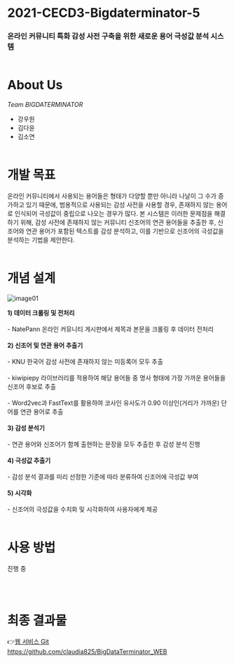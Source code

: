 # 2021-CECD3-Bigdaterminator-5
### 온라인 커뮤니티 특화 감성 사전 구축을 위한 새로운 용어 극성값 분석 시스템 <br><br>

# About Us
*Team BIGDATERMINATOR*
* 강우원
* 김다윤
* 김소연 <br><br>


# 개발 목표
온라인 커뮤니티에서 사용되는 용어들은 형태가 다양할 뿐만 아니라 나날이 그 수가 증가하고 있기 때문에, 범용적으로 사용되는 감성 사전을 사용할 경우, 존재하지 않는 용어로 인식되어 극성값이 중립으로 나오는 경우가 많다. 본 시스템은 이러한 문제점을 해결하기 위해, 감성 사전에 존재하지 않는 커뮤니티 신조어의 연관 용어들을 추출한 후, 신조어와 연관 용어가 포함된 텍스트를 감성 분석하고, 이를 기반으로 신조어의 극성값을 분석하는 기법을 제안한다. <br><br>

# 개념 설계

![image01](https://user-images.githubusercontent.com/70895824/145217126-27c63b83-602e-465e-9727-9acba9c8592c.png)

**1) 데이터 크롤링 및 전처리**<br><br>
    - NatePann 온라인 커뮤니티 게시판에서 제목과 본문을 크롤링 후 데이터 전처리<br><br>
**2) 신조어 및 연관 용어 추출기**<br><br>
    - KNU 한국어 감성 사전에 존재하지 않는 미등록어 모두 추출<br><br>
    - kiwipiepy 라이브러리를 적용하여 해당 용어들 중 명사 형태에 가장 가까운 용어들을 신조어 후보로 추출<br><br>
    - Word2vec과 FastText를 활용하여 코사인 유사도가 0.90 이상인(거리가 가까운) 단어를 연관 용어로 추출<br><br>
**3) 감성 분석기**<br><br>
    - 연관 용어와 신조어가 함께 출현하는 문장을 모두 추출한 후 감성 분석 진행<br><br>
**4) 극성값 추출기**<br><br> 
    - 감성 분석 결과를 미리 선정한 기준에 따라 분류하여 신조어에 극성값 부여<br><br>
**5) 시각화**<br><br> 
    - 신조어의 극성값을 수치화 및 시각화하여 사용자에게 제공 <br><br>

# 사용 방법
진행 중
<!-- 예시) 네이트판
1. natepann.ipynb 실행
2. 분석(키워드).ipynb 실행
3. 네이트판_감성분석.ipynb 실행 -->
<br><br>

 # 최종 결과물
👉[웹 서비스 Git](https://github.com/claudia825/BigDataTerminator_WEB) <br>
https://github.com/claudia825/BigDataTerminator_WEB

<!--  웹 서비스 이미지 넣기 -->

<!-- # 진행 결과물
1. NatePann 온라인 커뮤니티에서  <br>
예시) 네이트판

![image01](https://user-images.githubusercontent.com/48827431/122660202-7b701f80-d1ba-11eb-9777-1f53198180b4.png)

2. 각 키워드가 속한 제목, 본문, 댓글 데이터를 모두 추출하여 감성 분석에 활용할 수 있도록 전처리를 진행한다.

![image02](https://user-images.githubusercontent.com/48827431/122660226-d6a21200-d1ba-11eb-927b-cd46ab64157d.png)

3. 전처리한 데이터에 대한 감성 분석을 진행하여 긍정, 부정, 중립 감성 점수를 계산하여 반환한다.

![image03](https://user-images.githubusercontent.com/48827431/122660231-e02b7a00-d1ba-11eb-96d3-72bc3452fab0.png)

4. 반환된 감성 분석 결과를 수치화 및 시각화하여 시스템 사용자에게 제공한다.

![image04](https://user-images.githubusercontent.com/48827431/122660237-e7eb1e80-d1ba-11eb-950d-27c000df82e6.png)


5. 최종 결과물 : 웹페이지
👉[온라인 커뮤니티 특화 감성 사전 구축을 위한 새로운 용어 극성값 분석 시스템](https://github.com/claudia825/BigDataTerminator_WEB)

# 개발 환경

![image07](https://user-images.githubusercontent.com/48827431/122660407-48c72680-d1bc-11eb-986f-57e0f945e568.PNG) -->
